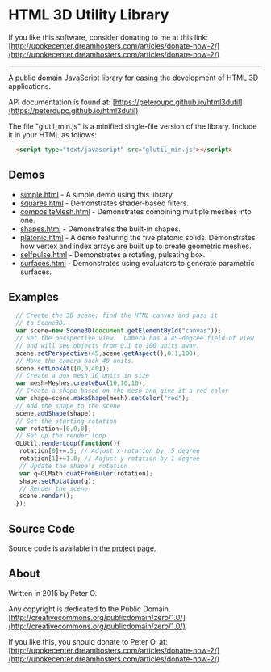 HTML 3D Utility Library
====

If you like this software, consider donating to me at this link: [http://upokecenter.dreamhosters.com/articles/donate-now-2/](http://upokecenter.dreamhosters.com/articles/donate-now-2/)

----

A public domain JavaScript library for easing the development of HTML 3D applications.

API documentation is found at: [https://peteroupc.github.io/html3dutil](https://peteroupc.github.io/html3dutil)

The file "glutil_min.js" is a minified single-file version of the library.  Include it in your HTML
as follows:

```html
  <script type="text/javascript" src="glutil_min.js"></script>
```

Demos
---------
* [simple.html](https://peteroupc.github.io/html3dutil/simple.html) - A simple demo using this library.
* [squares.html](https://peteroupc.github.io/html3dutil/squares.html) - Demonstrates shader-based filters.
* [compositeMesh.html](https://peteroupc.github.io/html3dutil/compositeMesh.html) - Demonstrates
combining multiple meshes into one.
* [shapes.html](https://peteroupc.github.io/html3dutil/shapes.html) - Demonstrates
the built-in shapes.
* [platonic.html](https://peteroupc.github.io/html3dutil/platonic.html) - A demo featuring the five
platonic solids.  Demonstrates how vertex and index arrays are built up to create geometric meshes.
* [selfpulse.html](https://peteroupc.github.io/html3dutil/selfpulse.html) - Demonstrates
a rotating, pulsating box.
* [surfaces.html](https://peteroupc.github.io/html3dutil/surfaces.html) - Demonstrates
using evaluators to generate parametric surfaces.

Examples
---------
```javascript
  // Create the 3D scene; find the HTML canvas and pass it
  // to Scene3D.
  var scene=new Scene3D(document.getElementById("canvas"));
  // Set the perspective view.  Camera has a 45-degree field of view
  // and will see objects from 0.1 to 100 units away.
  scene.setPerspective(45,scene.getAspect(),0.1,100);
  // Move the camera back 40 units.
  scene.setLookAt([0,0,40]);
  // Create a box mesh 10 units in size
  var mesh=Meshes.createBox(10,10,10);
  // Create a shape based on the mesh and give it a red color
  var shape=scene.makeShape(mesh).setColor("red");
  // Add the shape to the scene
  scene.addShape(shape);
  // Set the starting rotation
  var rotation=[0,0,0];
  // Set up the render loop
  GLUtil.renderLoop(function(){
   rotation[0]+=.5; // Adjust x-rotation by .5 degree
   rotation[1]+=1.0; // Adjust y-rotation by 1 degree
   // Update the shape's rotation
   var q=GLMath.quatFromEuler(rotation);
   shape.setRotation(q);
   // Render the scene
   scene.render();
  });
```

Source Code
---------
Source code is available in the [project page](https://github.com/peteroupc/html3dutil).

About
-----------

Written in 2015 by Peter O.

Any copyright is dedicated to the Public Domain.
[http://creativecommons.org/publicdomain/zero/1.0/](http://creativecommons.org/publicdomain/zero/1.0/)

If you like this, you should donate to Peter O.
at: [http://upokecenter.dreamhosters.com/articles/donate-now-2/](http://upokecenter.dreamhosters.com/articles/donate-now-2/)
